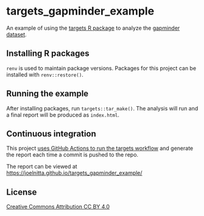 # targets_gapminder_example

An example of using the [targets R package](https://github.com/ropensci/targets) to analyze the [gapminder dataset](https://github.com/jennybc/gapminder).

## Installing R packages

`renv` is used to maintain package versions. Packages for this project can be installed with `renv::restore()`.

## Running the example

After installing packages, run `targets::tar_make()`. The analysis will run and a final report will be produced as `index.html`.

## Continuous integration

This project [uses GitHub Actions to run the targets workflow](https://github.com/wlandau/targets-minimal#continuous-deployment) and generate the report each time a commit is pushed to the repo.

The report can be viewed at https://joelnitta.github.io/targets_gapminder_example/

## License

[Creative Commons Attribution CC BY 4.0](https://creativecommons.org/licenses/by/4.0/legalcode)
